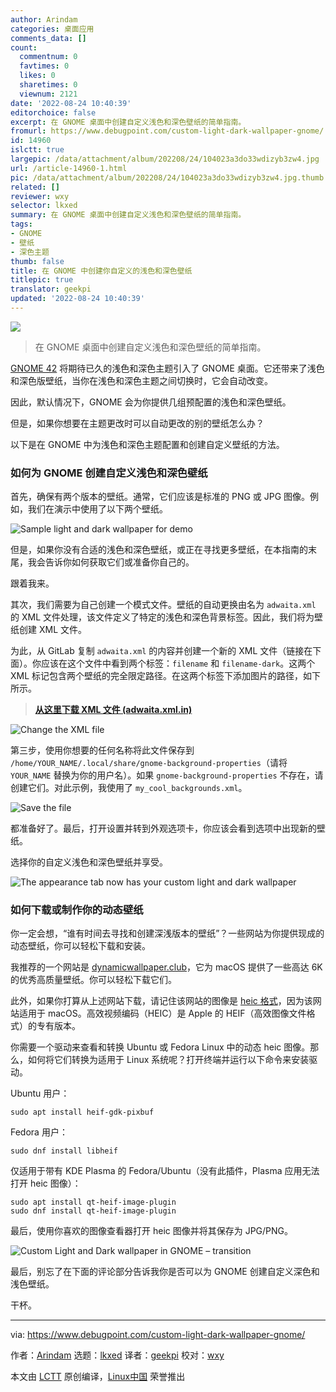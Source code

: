 ```yaml
---
author: Arindam
categories: 桌面应用
comments_data: []
count:
  commentnum: 0
  favtimes: 0
  likes: 0
  sharetimes: 0
  viewnum: 2121
date: '2022-08-24 10:40:39'
editorchoice: false
excerpt: 在 GNOME 桌面中创建自定义浅色和深色壁纸的简单指南。
fromurl: https://www.debugpoint.com/custom-light-dark-wallpaper-gnome/
id: 14960
islctt: true
largepic: /data/attachment/album/202208/24/104023a3do33wdizyb3zw4.jpg
url: /article-14960-1.html
pic: /data/attachment/album/202208/24/104023a3do33wdizyb3zw4.jpg.thumb.jpg
related: []
reviewer: wxy
selector: lkxed
summary: 在 GNOME 桌面中创建自定义浅色和深色壁纸的简单指南。
tags:
- GNOME
- 壁纸
- 深色主题
thumb: false
title: 在 GNOME 中创建你自定义的浅色和深色壁纸
titlepic: true
translator: geekpi
updated: '2022-08-24 10:40:39'
---
```


![](/data/attachment/album/202208/24/104023a3do33wdizyb3zw4.jpg)



> 
> 在 GNOME 桌面中创建自定义浅色和深色壁纸的简单指南。
> 
> 
> 


[GNOME 42](https://www.debugpoint.com/2022/03/gnome-42-release/) 将期待已久的浅色和深色主题引入了 GNOME 桌面。它还带来了浅色和深色版壁纸，当你在浅色和深色主题之间切换时，它会自动改变。


因此，默认情况下，GNOME 会为你提供几组预配置的浅色和深色壁纸。


但是，如果你想要在主题更改时可以自动更改的别的壁纸怎么办？


以下是在 GNOME 中为浅色和深色主题配置和创建自定义壁纸的方法。


### 如何为 GNOME 创建自定义浅色和深色壁纸


首先，确保有两个版本的壁纸。通常，它们应该是标准的 PNG 或 JPG 图像。例如，我们在演示中使用了以下两个壁纸。


![Sample light and dark wallpaper for demo](/data/attachment/album/202208/24/104040ejpqqcao52sq2nyn.jpg)


但是，如果你没有合适的浅色和深色壁纸，或正在寻找更多壁纸，在本指南的末尾，我会告诉你如何获取它们或准备你自己的。


跟着我来。


其次，我们需要为自己创建一个模式文件。壁纸的自动更换由名为 `adwaita.xml` 的 XML 文件处理，该文件定义了特定的浅色和深色背景标签。因此，我们将为壁纸创建 XML 文件。


为此，从 GitLab 复制 `adwaita.xml` 的内容并创建一个新的 XML 文件（链接在下面）。你应该在这个文件中看到两个标签：`filename` 和 `filename-dark`。这两个 XML 标记包含两个壁纸的完全限定路径。在这两个标签下添加图片的路径，如下所示。



> 
> **[从这里下载 XML 文件 (adwaita.xml.in)](https://gitlab.gnome.org/GNOME/gnome-backgrounds/-/tree/main/backgrounds)**
> 
> 
> 


![Change the XML file](/data/attachment/album/202208/24/104042co8azcm8xccwccag.jpg)


第三步，使用你想要的任何名称将此文件保存到 `/home/YOUR_NAME/.local/share/gnome-background-properties`（请将 `YOUR_NAME` 替换为你的用户名）。如果 `gnome-background-properties` 不存在，请创建它们。对此示例，我使用了 `my_cool_backgrounds.xml`。


![Save the file](/data/attachment/album/202208/24/104043b722xo4tvrokhg0r.jpg)


都准备好了。最后，打开设置并转到外观选项卡，你应该会看到选项中出现新的壁纸。


选择你的自定义浅色和深色壁纸并享受。


![The appearance tab now has your custom light and dark wallpaper](/data/attachment/album/202208/24/104044u69vyb42h82sewhw.jpg)


### 如何下载或制作你的动态壁纸


你一定会想，“谁有时间去寻找和创建深浅版本的壁纸”？一些网站为你提供现成的动态壁纸，你可以轻松下载和安装。


我推荐的一个网站是 [dynamicwallpaper.club](https://dynamicwallpaper.club)，它为 macOS 提供了一些高达 6K 的优秀高质量壁纸。你可以轻松下载它们。


此外，如果你打算从上述网站下载，请记住该网站的图像是 [heic 格式](https://en.wikipedia.org/wiki/High_Efficiency_Image_File_Format)，因为该网站适用于 macOS。高效视频编码（HEIC）是 Apple 的 HEIF（高效图像文件格式）的专有版本。


你需要一个驱动来查看和转换 Ubuntu 或 Fedora Linux 中的动态 heic 图像。那么，如何将它们转换为适用于 Linux 系统呢？打开终端并运行以下命令来安装驱动。


Ubuntu 用户：



```
sudo apt install heif-gdk-pixbuf

```

Fedora 用户：



```
sudo dnf install libheif

```

仅适用于带有 KDE Plasma 的 Fedora/Ubuntu（没有此插件，Plasma 应用无法打开 heic 图像）：



```
sudo apt install qt-heif-image-plugin
sudo dnf install qt-heif-image-plugin

```

最后，使用你喜欢的图像查看器打开 heic 图像并将其保存为 JPG/PNG。


![Custom Light and Dark wallpaper in GNOME – transition](/data/attachment/album/202208/24/104045rydhs4fi99h19fkb.gif)


最后，别忘了在下面的评论部分告诉我你是否可以为 GNOME 创建自定义深色和浅色壁纸。


干杯。




---


via: <https://www.debugpoint.com/custom-light-dark-wallpaper-gnome/>


作者：[Arindam](https://www.debugpoint.com/author/admin1/) 选题：[lkxed](https://github.com/lkxed) 译者：[geekpi](https://github.com/geekpi) 校对：[wxy](https://github.com/wxy)


本文由 [LCTT](https://github.com/LCTT/TranslateProject) 原创编译，[Linux中国](https://linux.cn/) 荣誉推出